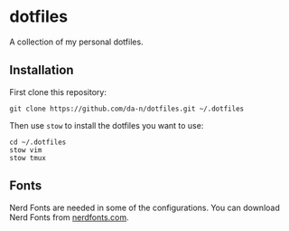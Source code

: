 # dotfiles

A collection of my personal dotfiles.

## Installation

First clone this repository:

```
git clone https://github.com/da-n/dotfiles.git ~/.dotfiles
```

Then use `stow` to install the dotfiles you want to use:

```
cd ~/.dotfiles
stow vim
stow tmux
```

## Fonts

Nerd Fonts are needed in some of the configurations. You can download Nerd Fonts from [nerdfonts.com](https://www.nerdfonts.com/).

